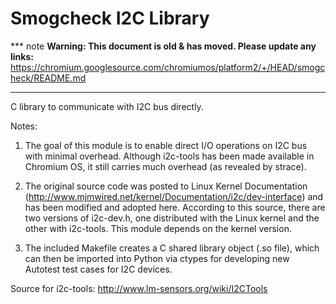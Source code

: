 # Smogcheck I2C Library

*** note
**Warning: This document is old & has moved.  Please update any links:**<br>
https://chromium.googlesource.com/chromiumos/platform2/+/HEAD/smogcheck/README.md
***

C library to communicate with I2C bus directly.

Notes:
1.  The goal of this module is to enable direct I/O operations on I2C bus
    with minimal overhead. Although i2c-tools has been made available in
    Chromium OS, it still carries much overhead (as revealed by strace).

2.  The original source code was posted to Linux Kernel Documentation
    (http://www.mjmwired.net/kernel/Documentation/i2c/dev-interface) and
    has been modified and adopted here. According to this source, there are
    two versions of i2c-dev.h, one distributed with the Linux kernel and the
    other with i2c-tools. This module depends on the kernel version.

3.  The included Makefile creates a C shared library object (.so file), which
    can then be imported into Python via ctypes for developing new Autotest
    test cases for I2C devices.

Source for i2c-tools: http://www.lm-sensors.org/wiki/I2CTools
